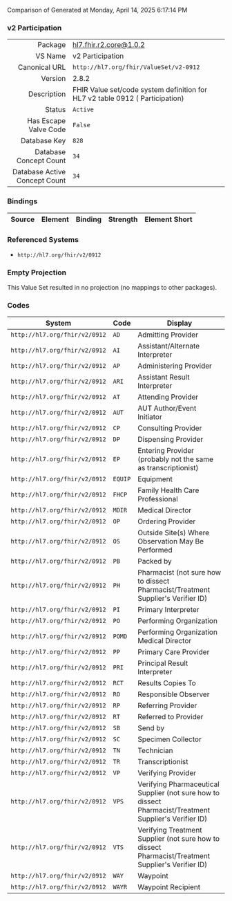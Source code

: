 Comparison of 
Generated at Monday, April 14, 2025 6:17:14 PM

### v2 Participation

|      |     |
| ---: | --- |
| Package | hl7.fhir.r2.core@1.0.2 |
| VS Name | v2 Participation |
| Canonical URL | `http://hl7.org/fhir/ValueSet/v2-0912` |
| Version | 2.8.2 |
| Description | FHIR Value set/code system definition for HL7 v2 table 0912 ( Participation) |
| Status | `Active` |
| Has Escape Valve Code | `False` |
| Database Key | `828` |
| Database Concept Count | `34` |
| Database Active Concept Count | `34` |
### Bindings

| Source | Element | Binding | Strength | Element Short |
| ------ | ------- | ------- | -------- | ------------- |

### Referenced Systems

* `http://hl7.org/fhir/v2/0912`
### Empty Projection

This Value Set resulted in no projection (no mappings to other packages).

### Codes

| System | Code | Display |
| ------ | ---- | ------- |
| `http://hl7.org/fhir/v2/0912` | `AD` | Admitting Provider |
| `http://hl7.org/fhir/v2/0912` | `AI` | Assistant/Alternate Interpreter |
| `http://hl7.org/fhir/v2/0912` | `AP` | Administering Provider |
| `http://hl7.org/fhir/v2/0912` | `ARI` | Assistant Result Interpreter |
| `http://hl7.org/fhir/v2/0912` | `AT` | Attending Provider |
| `http://hl7.org/fhir/v2/0912` | `AUT` | AUT Author/Event Initiator |
| `http://hl7.org/fhir/v2/0912` | `CP` | Consulting Provider |
| `http://hl7.org/fhir/v2/0912` | `DP` | Dispensing Provider |
| `http://hl7.org/fhir/v2/0912` | `EP` | Entering Provider (probably not the same as transcriptionist) |
| `http://hl7.org/fhir/v2/0912` | `EQUIP` | Equipment |
| `http://hl7.org/fhir/v2/0912` | `FHCP` | Family Health Care Professional |
| `http://hl7.org/fhir/v2/0912` | `MDIR` | Medical Director |
| `http://hl7.org/fhir/v2/0912` | `OP` | Ordering Provider |
| `http://hl7.org/fhir/v2/0912` | `OS` | Outside Site(s) Where Observation May Be Performed |
| `http://hl7.org/fhir/v2/0912` | `PB` | Packed by |
| `http://hl7.org/fhir/v2/0912` | `PH` | Pharmacist   (not sure how to dissect Pharmacist/Treatment Supplier's Verifier ID) |
| `http://hl7.org/fhir/v2/0912` | `PI` | Primary Interpreter |
| `http://hl7.org/fhir/v2/0912` | `PO` | Performing Organization |
| `http://hl7.org/fhir/v2/0912` | `POMD` | Performing Organization Medical Director |
| `http://hl7.org/fhir/v2/0912` | `PP` | Primary Care Provider |
| `http://hl7.org/fhir/v2/0912` | `PRI` | Principal Result Interpreter |
| `http://hl7.org/fhir/v2/0912` | `RCT` | Results Copies To |
| `http://hl7.org/fhir/v2/0912` | `RO` | Responsible Observer |
| `http://hl7.org/fhir/v2/0912` | `RP` | Referring Provider |
| `http://hl7.org/fhir/v2/0912` | `RT` | Referred to Provider |
| `http://hl7.org/fhir/v2/0912` | `SB` | Send by |
| `http://hl7.org/fhir/v2/0912` | `SC` | Specimen Collector |
| `http://hl7.org/fhir/v2/0912` | `TN` | Technician |
| `http://hl7.org/fhir/v2/0912` | `TR` | Transcriptionist |
| `http://hl7.org/fhir/v2/0912` | `VP` | Verifying Provider |
| `http://hl7.org/fhir/v2/0912` | `VPS` | Verifying Pharmaceutical Supplier   (not sure how to dissect Pharmacist/Treatment Supplier's Verifier ID) |
| `http://hl7.org/fhir/v2/0912` | `VTS` | Verifying Treatment Supplier   (not sure how to dissect Pharmacist/Treatment Supplier's Verifier ID) |
| `http://hl7.org/fhir/v2/0912` | `WAY` | Waypoint |
| `http://hl7.org/fhir/v2/0912` | `WAYR` | Waypoint Recipient |
